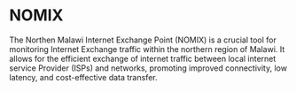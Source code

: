 # NOMIX
The Northen Malawi Internet Exchange Point (NOMIX) is a crucial tool for monitoring Internet Exchange traffic within the northern region of Malawi. It allows for the efficient exchange of internet traffic between local internet service Provider (ISPs) and networks, promoting improved connectivity, low latency, and cost-effective data transfer.     
